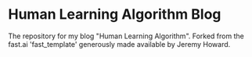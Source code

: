 # Human Learning Algorithm Blog

The repository for my blog "Human Learning Algorithm". Forked from the fast.ai 'fast_template' generously made available by Jeremy Howard.
